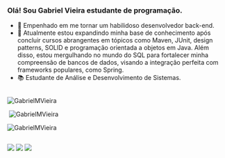 ### Olá! Sou Gabriel Vieira estudante de programação.

- 🔭 Empenhado em me tornar um habilidoso desenvolvedor back-end.
- 🌱 Atualmente estou expandindo minha base de conhecimento após concluir cursos abrangentes em tópicos como Maven, JUnit, design patterns, SOLID e programação orientada a objetos em Java. Além disso, estou mergulhando no mundo do SQL para fortalecer minha compreensão de bancos de dados, visando a integração perfeita com frameworks populares, como Spring.
- 📚 Estudante de Análise e Desenvolvimento de Sistemas.

##

<p><img src="https://github-readme-stats.vercel.app/api/top-langs?username=GabrielMVieira&show_icons=true&locale=en&theme=dark" alt="GabrielMVieira" /></p>
<p>&nbsp;<img src="https://github-readme-stats.vercel.app/api?username=GabrielMVieira&show_icons=true&locale=en&theme=dark" alt="GabrielMVieira" /></p>
<p><img src="https://github-readme-streak-stats.herokuapp.com/?user=GabrielMVieira&theme=dark" alt="GabrielMVieira" /></p>

##

<div> 
  <a href="https://instagram.com/gabrielmvieira_" target="_blank"><img src="https://img.shields.io/badge/-Instagram-%23E4405F?style=for-the-badge&logo=instagram&logoColor=white" target="_blank"></a>
  <a href = "mail:gabrielmvieira1296@gmail.com"><img src="https://img.shields.io/badge/-Gmail-%23333?style=for-the-badge&logo=gmail&logoColor=white"          target="_blank"></a>
  <a href="https://www.linkedin.com/in/josé-gabriel-mendes-vieira-970b57260" target="_blank"><img src="https://img.shields.io/badge/-LinkedIn-%230077B5?style=for-the-badge&logo=linkedin&logoColor=white" target="_blank"></a>
</div>

##
